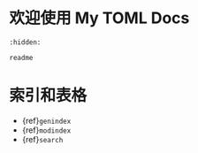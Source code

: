 # 欢迎使用 My TOML Docs

```{toctree}
:hidden:

readme
```

# 索引和表格

* {ref}`genindex`
* {ref}`modindex`
* {ref}`search`
